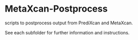 # MetaXcan-Postprocess

scripts to postprocess output from PrediXcan and MetaXcan.

See each subfolder for further information and instructions.
